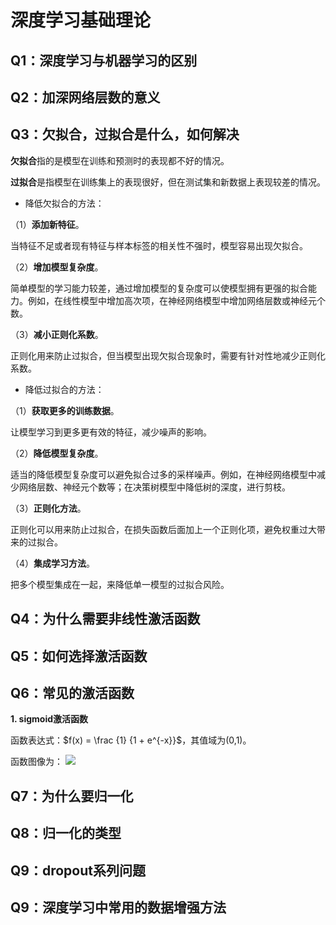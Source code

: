 # 深度学习基础理论
## Q1：深度学习与机器学习的区别

## Q2：加深网络层数的意义

## Q3：欠拟合，过拟合是什么，如何解决

**欠拟合**指的是模型在训练和预测时的表现都不好的情况。

**过拟合**是指模型在训练集上的表现很好，但在测试集和新数据上表现较差的情况。

- 降低欠拟合的方法：

（1）**添加新特征**。  

当特征不足或者现有特征与样本标签的相关性不强时，模型容易出现欠拟合。

（2）**增加模型复杂度**。  

简单模型的学习能力较差，通过增加模型的复杂度可以使模型拥有更强的拟合能力。例如，在线性模型中增加高次项，在神经网络模型中增加网络层数或神经元个数。

（3）**减小正则化系数**。    

正则化用来防止过拟合，但当模型出现欠拟合现象时，需要有针对性地减少正则化系数。

- 降低过拟合的方法：

（1）**获取更多的训练数据**。 

让模型学习到更多更有效的特征，减少噪声的影响。

（2）**降低模型复杂度**。  

适当的降低模型复杂度可以避免拟合过多的采样噪声。例如，在神经网络模型中减少网络层数、神经元个数等；在决策树模型中降低树的深度，进行剪枝。

（3）**正则化方法**。  

正则化可以用来防止过拟合，在损失函数后面加上一个正则化项，避免权重过大带来的过拟合。

（4）**集成学习方法**。  

把多个模型集成在一起，来降低单一模型的过拟合风险。


## Q4：为什么需要非线性激活函数

## Q5：如何选择激活函数

## Q6：常见的激活函数
**1. sigmoid激活函数**  

函数表达式：$f(x) = \frac {1} {1 + e^{-x}}$，其值域为(0,1)。

函数图像为：
![](https://mmbiz.qpic.cn/mmbiz_png/KmXPKA19gW9PrS2jqcgp04sYOZNhbMVWe5nFPYqgmwEMyFYMqhWsHUjkwrJLPpeTvVRTGOF54Q7sgCInu1ME0w/640?wx_fmt=png&tp=webp&wxfrom=5&wx_lazy=1&wx_co=1)


## Q7：为什么要归一化

## Q8：归一化的类型

## Q9：dropout系列问题

## Q9：深度学习中常用的数据增强方法



